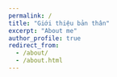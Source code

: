 ```yaml
---
permalink: /
title: "Giới thiệu bản thân"
excerpt: "About me"
author_profile: true
redirect_from: 
  - /about/
  - /about.html
---
```



